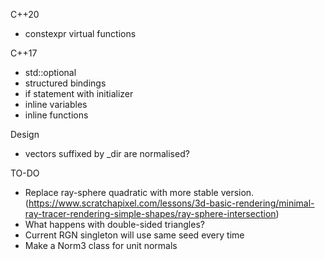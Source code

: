 

C++20
- constexpr virtual functions

C++17
- std::optional
- structured bindings
- if statement with initializer
- inline variables
- inline functions

Design
- vectors suffixed by _dir are normalised?

TO-DO
- Replace ray-sphere quadratic with more stable version. (https://www.scratchapixel.com/lessons/3d-basic-rendering/minimal-ray-tracer-rendering-simple-shapes/ray-sphere-intersection)
- What happens with double-sided triangles?
- Current RGN singleton will use same seed every time
- Make a Norm3 class for unit normals
